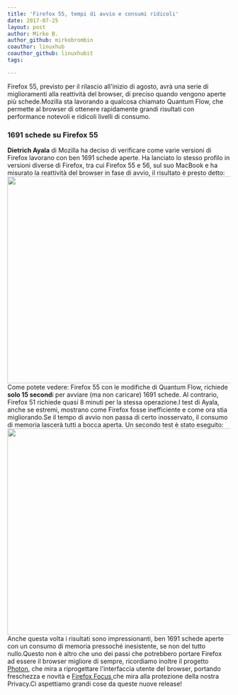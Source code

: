 ```yaml
---
title: 'Firefox 55, tempi di avvio e consumi ridicoli'
date: 2017-07-25
layout: post
author: Mirko B.
author_github: mirkobrombin
coauthor: linuxhub
coauthor_github: linuxhubit
tags:

---
```

Firefox 55, previsto per il rilascio all'inizio di agosto, avrà una serie di miglioramenti alla reattività del browser, di preciso quando vengono aperte più schede.Mozilla sta lavorando a qualcosa chiamato Quantum Flow, che permette al browser di ottenere rapidamente grandi risultati con performance notevoli e ridicoli livelli di consumo.<h3>1691 schede su Firefox 55</h3><strong>Dietrich Ayala</strong> di Mozilla ha deciso di verificare come varie versioni di Firefox lavorano con ben 1691 schede aperte. Ha lanciato lo stesso profilo in versioni diverse di Firefox, tra cui Firefox 55 e 56, sul suo MacBook e ha misurato la reattività del browser in fase di avvio, il risultato è presto detto:<img class="aligncenter wp-image-1088 size-full size-full wp-image-65" src="https://linuxhub.it/wordpress/wp-content/uploads/2017/07/firefox-startup-time-graph-750x467.png" alt="" width="750" height="467" />Come potete vedere: Firefox 55 con le modifiche di Quantum Flow, richiede <strong>solo 15 second</strong>i per avviare (ma non caricare) 1691 schede. Al contrario, Firefox 51 richiede quasi 8 minuti per la stessa operazione.I test di Ayala, anche se estremi, mostrano come Firefox fosse inefficiente e come ora stia migliorando.Se il tempo di avvio non passa di certo inosservato, il consumo di memoria lascerà tutti a bocca aperta. Un secondo test è stato eseguito:<img class="aligncenter size-full wp-image-1089 size-full wp-image-66" src="https://linuxhub.it/wordpress/wp-content/uploads/2017/07/firefox-55-memory-tab-use-750x466.png" alt="" width="750" height="466" />Anche questa volta i risultati sono impressionanti, ben 1691 schede aperte con un consumo di memoria pressoché inesistente, se non del tutto nullo.Questo non è altro che uno dei passi che potrebbero portare Firefox ad essere il browser migliore di sempre, ricordiamo inoltre il progetto <a href="https://wiki.mozilla.org/Firefox/Photon/Updates">Photon</a>, che mira a riprogettare l'interfaccia utente del browser, portando freschezza e novità e <a href="https://www.mozilla.org/it/firefox/focus/">Firefox Focus </a>che mira alla protezione della nostra Privacy.Ci aspettiamo grandi cose da queste nuove release!